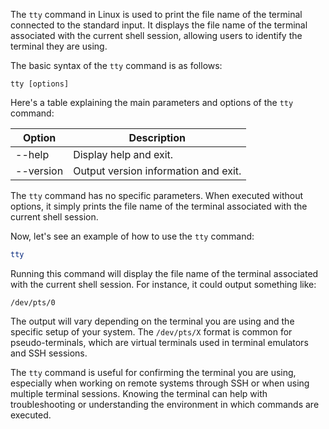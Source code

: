The `tty` command in Linux is used to print the file name of the terminal connected to the standard input. It displays the file name of the terminal associated with the current shell session, allowing users to identify the terminal they are using.

The basic syntax of the `tty` command is as follows:

```
tty [options]
```

Here's a table explaining the main parameters and options of the `tty` command:

| Option       | Description                                              |
|--------------|----------------------------------------------------------|
| --help       | Display help and exit.                                   |
| --version    | Output version information and exit.                     |

The `tty` command has no specific parameters. When executed without options, it simply prints the file name of the terminal associated with the current shell session.

Now, let's see an example of how to use the `tty` command:

```bash
tty
```

Running this command will display the file name of the terminal associated with the current shell session. For instance, it could output something like:

```
/dev/pts/0
```

The output will vary depending on the terminal you are using and the specific setup of your system. The `/dev/pts/X` format is common for pseudo-terminals, which are virtual terminals used in terminal emulators and SSH sessions.

The `tty` command is useful for confirming the terminal you are using, especially when working on remote systems through SSH or when using multiple terminal sessions. Knowing the terminal can help with troubleshooting or understanding the environment in which commands are executed.
